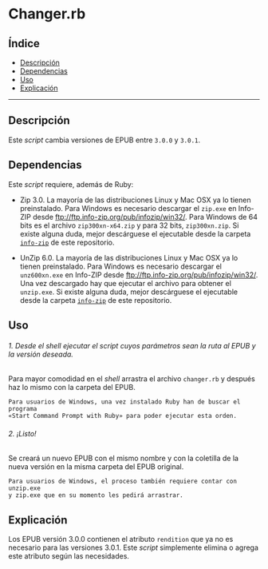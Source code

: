 # Changer.rb

## Índice

* [Descripción](#descripción)
* [Dependencias](#dependencias)
* [Uso](#uso)
* [Explicación](#explicación)

---

## Descripción

Este *script* cambia versiones de EPUB entre `3.0.0` y `3.0.1`.

## Dependencias

Este *script* requiere, además de Ruby:

* Zip 3.0. La mayoría de las distribuciones Linux y Mac OSX ya lo tienen
preinstalado. Para Windows es necesario descargar el `zip.exe` en Info-ZIP
desde ftp://ftp.info-zip.org/pub/infozip/win32/. Para Windows de 64 bits es el
archivo `zip300xn-x64.zip` y para 32 bits, `zip300xn.zip`.
Si existe alguna duda, mejor descárguese el ejecutable desde la carpeta
[`info-zip`](https://github.com/NikaZhenya/pecas/tree/master/otros/info-zip)
de este repositorio.

* UnZip 6.0. La mayoría de las distribuciones Linux y Mac OSX ya lo tienen
preinstalado. Para Windows es necesario descargar el `unz600xn.exe` en Info-ZIP
desde ftp://ftp.info-zip.org/pub/infozip/win32/. Una vez descargado hay que
ejecutar el archivo para obtener el `unzip.exe`.
Si existe alguna duda, mejor descárguese el ejecutable desde la carpeta
[`info-zip`](https://github.com/NikaZhenya/pecas/tree/master/otros/info-zip)
de este repositorio.

## Uso

###### 1. Desde el *shell* ejecutar el *script* cuyos parámetros sean la ruta al EPUB y la versión deseada.

Para mayor comodidad en el *shell* arrastra el archivo `changer.rb` y después
haz lo mismo con la carpeta del EPUB.

    Para usuarios de Windows, una vez instalado Ruby han de buscar el programa
    «Start Command Prompt with Ruby» para poder ejecutar esta orden.

###### 2. ¡Listo!

Se creará un nuevo EPUB con el mismo nombre y con la coletilla de la nueva
versión en la misma carpeta del EPUB original.

    Para usuarios de Windows, el proceso también requiere contar con unzip.exe
    y zip.exe que en su momento les pedirá arrastrar.

## Explicación

Los EPUB versión 3.0.0 contienen el atributo `rendition` que ya no es necesario
para las versiones 3.0.1. Este *script* simplemente elimina o agrega este
atributo según las necesidades.
